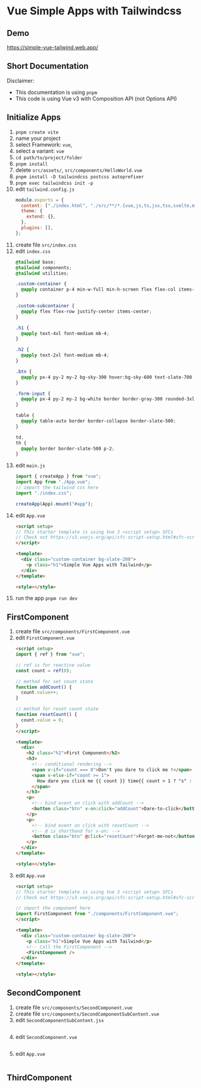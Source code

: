 # Vue Simple Apps with Tailwindcss

## Demo
https://simple-vue-tailwind.web.app/

## Short Documentation 

Disclaimer:
- This documentation is using `pnpm`
- This code is using Vue v3 with Composition API (not Options API)

## Initialize Apps
1. `pnpm create vite`
1. name your project
1. select Framework: `vue`, 
1. select a variant: `vue`
1. `cd path/to/project/folder`
1. `pnpm install`
1. delete `src/assets/`, `src/components/HelloWorld.vue`
1. `pnpm install -D tailwindcss postcss autoprefixer`
1. `pnpm exec tailwindcss init -p`
1. edit `tailwind.config.js`
    ```js
    module.exports = {
      content: ["./index.html", "./src/**/*.{vue,js,ts,jsx,tsx,svelte,md,mdx}"],
      theme: {
        extend: {},
      },
      plugins: [],
    };
    ```
1. create file `src/index.css`
1. edit `index.css`
    ```css
    @tailwind base;
    @tailwind components;
    @tailwind utilities;

    .custom-container {
      @apply container p-4 min-w-full min-h-screen flex flex-col items-center justify-center text-center;
    }

    .custom-subcontainer {
      @apply flex flex-row justify-center items-center;
    }

    .h1 {
      @apply text-4xl font-medium mb-4;
    }

    .h2 {
      @apply text-2xl font-medium mb-4;
    }

    .btn {
      @apply px-4 py-2 my-2 bg-sky-300 hover:bg-sky-600 text-slate-700 hover:text-slate-300 font-bold rounded-3xl w-48;
    }

    .form-input {
      @apply px-4 py-2 my-2 bg-white border border-gray-300 rounded-3xl w-full;
    }

    table {
      @apply table-auto border border-collapse border-slate-500;
    }

    td,
    th {
      @apply border border-slate-500 p-2;
    }
    ```
1. edit `main.js`
    ```js
    import { createApp } from "vue";
    import App from "./App.vue";
    // import the tailwind css here
    import "./index.css";

    createApp(App).mount("#app");
    ```
1. edit `App.vue`
    ```html
    <script setup>
    // This starter template is using Vue 3 <script setup> SFCs
    // Check out https://v3.vuejs.org/api/sfc-script-setup.html#sfc-script-setup
    </script>

    <template>
      <div class="custom-container bg-slate-200">
        <p class="h1">Simple Vue Apps with Tailwind</p>
      </div>
    </template>

    <style></style>
    ```
1. run the app `pnpm run dev`

## FirstComponent
1. create file `src/components/FirstComponent.vue`
1. edit `FirstComponent.vue`
    ```html
    <script setup>
    import { ref } from "vue";

    // ref is for reactive value
    const count = ref(0);

    // method for set count state
    function addCount() {
      count.value++;
    }

    // method for reset count state
    function resetCount() {
      count.value = 0;
    }
    </script>

    <template>
      <div>
        <h2 class="h2">First Component</h2>
        <h3>
          <!-- conditional rendering -->
          <span v-if="count === 0">Don't you dare to click me !</span>
          <span v-else-if="count >= 1">
            How dare you click me {{ count }} time{{ count > 1 ? "s" : "" }}
          </span>
        </h3>
        <p>
          <!-- bind event on click with addCount -->
          <button class="btn" v-on:click="addCount">Dare-to-click</button>
        </p>
        <p>
          <!-- bind event on click with resetCount -->
          <!-- @ is shorthand for v-on: -->
          <button class="btn" @click="resetCount">Forget-me-not</button>
        </p>
      </div>
    </template>

    <style></style>
    ```
1. edit `App.vue`
    ```html
    <script setup>
    // This starter template is using Vue 3 <script setup> SFCs
    // Check out https://v3.vuejs.org/api/sfc-script-setup.html#sfc-script-setup

    // import the component here
    import FirstComponent from "./components/FirstComponent.vue";
    </script>

    <template>
      <div class="custom-container bg-slate-200">
        <p class="h1">Simple Vue Apps with Tailwind</p>
        <!-- Call the FirstComponent -->
        <FirstComponent />
      </div>
    </template>

    <style></style>
    ```

## SecondComponent
1. create file `src/components/SecondComponent.vue`
1. create file `src/components/SecondComponentSubContent.vue`
1. edit `SecondComponentSubContent.jsx`
    ```html
    ```
1. edit `SecondComponent.vue`
    ```html
    ```
1. edit `App.vue`
    ```html
    ```

## ThirdComponent
